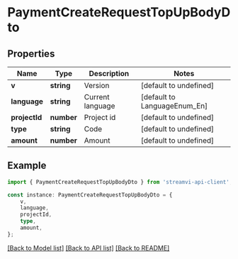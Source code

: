 # PaymentCreateRequestTopUpBodyDto


## Properties

Name | Type | Description | Notes
------------ | ------------- | ------------- | -------------
**v** | **string** | Version | [default to undefined]
**language** | **string** | Current language | [default to LanguageEnum_En]
**projectId** | **number** | Project id | [default to undefined]
**type** | **string** | Code | [default to undefined]
**amount** | **number** | Amount | [default to undefined]

## Example

```typescript
import { PaymentCreateRequestTopUpBodyDto } from 'streamvi-api-client';

const instance: PaymentCreateRequestTopUpBodyDto = {
    v,
    language,
    projectId,
    type,
    amount,
};
```

[[Back to Model list]](../README.md#documentation-for-models) [[Back to API list]](../README.md#documentation-for-api-endpoints) [[Back to README]](../README.md)
